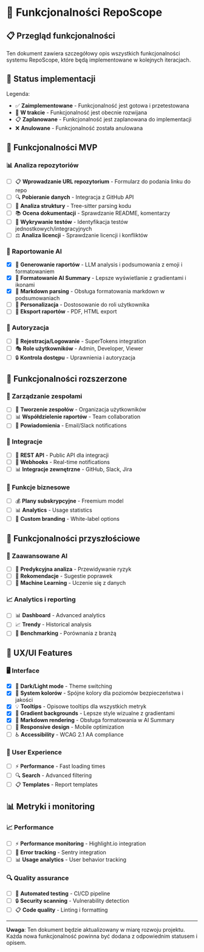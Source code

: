 # 🎯 Funkcjonalności RepoScope

## 📋 Przegląd funkcjonalności

Ten dokument zawiera szczegółowy opis wszystkich funkcjonalności systemu RepoScope, które będą implementowane w kolejnych iteracjach.

## 🔄 Status implementacji

Legenda:

- ✅ **Zaimplementowane** - Funkcjonalność jest gotowa i przetestowana
- 🚧 **W trakcie** - Funkcjonalność jest obecnie rozwijana
- 📋 **Zaplanowane** - Funkcjonalność jest zaplanowana do implementacji
- ❌ **Anulowane** - Funkcjonalność została anulowana

## 🎯 Funkcjonalności MVP

### 📊 Analiza repozytoriów

- [ ] 📋 **Wprowadzanie URL repozytorium** - Formularz do podania linku do repo
- [ ] 🔍 **Pobieranie danych** - Integracja z GitHub API
- [ ] 🧩 **Analiza struktury** - Tree-sitter parsing kodu
- [ ] 📚 **Ocena dokumentacji** - Sprawdzanie README, komentarzy
- [ ] 🧪 **Wykrywanie testów** - Identyfikacja testów jednostkowych/integracyjnych
- [ ] ⚖️ **Analiza licencji** - Sprawdzanie licencji i konfliktów

### 🤖 Raportowanie AI

- [x] 🧠 **Generowanie raportów** - LLM analysis i podsumowania z emoji i formatowaniem
- [x] 🎨 **Formatowanie AI Summary** - Lepsze wyświetlanie z gradientami i ikonami
- [x] 📝 **Markdown parsing** - Obsługa formatowania markdown w podsumowaniach
- [ ] 🎯 **Personalizacja** - Dostosowanie do roli użytkownika
- [ ] 📄 **Eksport raportów** - PDF, HTML export

### 🔐 Autoryzacja

- [ ] 👤 **Rejestracja/Logowanie** - SuperTokens integration
- [ ] 🎭 **Role użytkowników** - Admin, Developer, Viewer
- [ ] 🔒 **Kontrola dostępu** - Uprawnienia i autoryzacja

## 🚀 Funkcjonalności rozszerzone

### 👥 Zarządzanie zespołami

- [ ] 👥 **Tworzenie zespołów** - Organizacja użytkowników
- [ ] 📊 **Współdzielenie raportów** - Team collaboration
- [ ] 🔔 **Powiadomienia** - Email/Slack notifications

### 🔌 Integracje

- [ ] 🔗 **REST API** - Public API dla integracji
- [ ] 🔌 **Webhooks** - Real-time notifications
- [ ] 📊 **Integracje zewnętrzne** - GitHub, Slack, Jira

### 💼 Funkcje biznesowe

- [ ] 💰 **Plany subskrypcyjne** - Freemium model
- [ ] 📊 **Analytics** - Usage statistics
- [ ] 🎨 **Custom branding** - White-label options

## 🔮 Funkcjonalności przyszłościowe

### 🤖 Zaawansowane AI

- [ ] 🔮 **Predykcyjna analiza** - Przewidywanie ryzyk
- [ ] 🎯 **Rekomendacje** - Sugestie poprawek
- [ ] 🧠 **Machine Learning** - Uczenie się z danych

### 📈 Analytics i reporting

- [ ] 📊 **Dashboard** - Advanced analytics
- [ ] 📈 **Trendy** - Historical analysis
- [ ] 🎯 **Benchmarking** - Porównania z branżą

## 🎨 UX/UI Features

### 🖥️ Interface

- [x] 🌙 **Dark/Light mode** - Theme switching
- [x] 🎨 **System kolorów** - Spójne kolory dla poziomów bezpieczeństwa i jakości
- [x] 💡 **Tooltips** - Opisowe tooltips dla wszystkich metryk
- [x] 🎯 **Gradient backgrounds** - Lepsze style wizualne z gradientami
- [x] 📝 **Markdown rendering** - Obsługa formatowania w AI Summary
- [ ] 📱 **Responsive design** - Mobile optimization
- [ ] ♿ **Accessibility** - WCAG 2.1 AA compliance

### 🎯 User Experience

- [ ] ⚡ **Performance** - Fast loading times
- [ ] 🔍 **Search** - Advanced filtering
- [ ] 📋 **Templates** - Report templates

## 📊 Metryki i monitoring

### 📈 Performance

- [ ] ⚡ **Performance monitoring** - Highlight.io integration
- [ ] 🐛 **Error tracking** - Sentry integration
- [ ] 📊 **Usage analytics** - User behavior tracking

### 🔍 Quality assurance

- [ ] 🧪 **Automated testing** - CI/CD pipeline
- [ ] 🔒 **Security scanning** - Vulnerability detection
- [ ] 📋 **Code quality** - Linting i formatting

---

**Uwaga**: Ten dokument będzie aktualizowany w miarę rozwoju projektu. Każda nowa funkcjonalność powinna być dodana z odpowiednim statusem i opisem.
